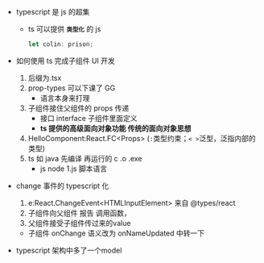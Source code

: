 - typescript 是 js 的超集

  - ts 可以提供 **`类型化`** 的 js
    ```ts
    let colin: prison;
    ```

- 如何使用 ts 完成子组件 UI 开发

  1. 后缀为.tsx
  2. prop-types 可以下课了 GG
     - 语言本身来打理
  3. 子组件接住父组件的 props 传递
     - 接口 interface 子组件里面定义
     - **ts 提供的高级面向对象功能 传统的面向对象思想**
  4. HelloComponent:React.FC\<Props> (`:`类型约束；`< >`泛型，泛指内部的类型)
  5. ts 如 java 先编译 再运行的 c .o .exe
     - js node 1.js 脚本语言

- change 事件的 typescript 化
  1. e:React.ChangeEvent\<HTMLInputElement>  来自 @types/react
  2. 子组件向父组件 报告 调用函数，
  3. 父组件接受子组件传过来的value
   - 子组件 onChange 语义改为 onNameUpdated 中转一下

- typescript 架构中多了一个model